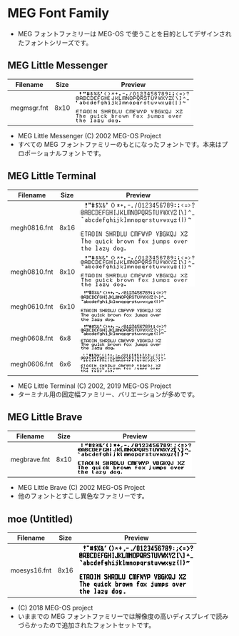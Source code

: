 # MEG Font Family

* MEG フォントファミリーは MEG-OS で使うことを目的としてデザインされたフォントシリーズです。

## MEG Little Messenger

| Filename    | Size | Preview                 |
| ----------- | ---- | ----------------------- |
| megmsgr.fnt | 8x10 | ![](images/megmsgr.png) |

* MEG Little Messenger (C) 2002 MEG-OS Project
* すべての MEG フォントファミリーのもとになったフォントです。本来はプロポーショナルフォントです。

## MEG Little Terminal

| Filename     | Size | Preview                  |
| ------------ | ---- | ------------------------ |
| megh0816.fnt | 8x16 | ![](images/megh0816.png) |
| megh0810.fnt | 8x10 | ![](images/megh0810.png) |
| megh0610.fnt | 6x10 | ![](images/megh0610.png) |
| megh0608.fnt | 6x8  | ![](images/megh0608.png) |
| megh0606.fnt | 6x6 | ![](images/megh0606.png) |

* MEG Little Terminal (C) 2002, 2019 MEG-OS Project
* ターミナル用の固定幅ファミリー、バリエーションが多めです。

## MEG Little Brave

| Filename     | Size | Preview                  |
| ------------ | ---- | ------------------------ |
| megbrave.fnt | 8x10 | ![](images/megbrave.png) |

* MEG Little Brave (C) 2002 MEG-OS Project
* 他のフォントとすこし異色なファミリーです。

## moe (Untitled)

| Filename     | Size | Preview                  |
| ------------ | ---- | ------------------------ |
| moesys16.fnt | 8x16 | ![](images/moesys16.png) |

* (C) 2018 MEG-OS project
* いままでの MEG フォントファミリーでは解像度の高いディスプレイで読みづらかったので追加されたフォントセットです。
